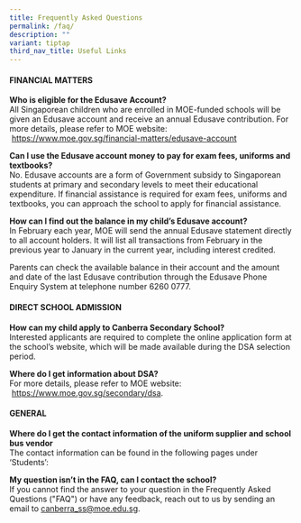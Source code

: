 ```yaml
---
title: Frequently Asked Questions
permalink: /faq/
description: ""
variant: tiptap
third_nav_title: Useful Links
---
```

<h4>FINANCIAL MATTERS</h4>
<p><strong>Who is eligible for the Edusave Account?<br></strong>All Singaporean children who are enrolled in MOE-funded schools will be given an Edusave account and receive an annual Edusave contribution. For more details, please refer to MOE website: &nbsp;<a href="https://www.moe.gov.sg/financial-matters/edusave-account" target="_blank" rel="noopener">https://www.moe.gov.sg/financial-matters/edusave-account</a></p>
<p><strong>Can I use the Edusave account money to pay for exam fees, uniforms and textbooks?<br></strong>No. Edusave accounts are a form of Government subsidy to Singaporean students at primary and secondary levels to meet their educational expenditure. If financial assistance is required for exam fees, uniforms and textbooks, you can approach the school to apply for financial assistance.</p>
<p><strong>How can I find out the balance in my child’s Edusave account?<br></strong>In February each year, MOE will send the annual Edusave statement directly to all account holders. It will list all transactions from February in the previous year to January in the current year, including interest credited.</p>
<p>Parents can check the available balance in their account and the amount and date of the last Edusave contribution through the Edusave Phone Enquiry System at telephone number 6260 0777.</p>
<h4>DIRECT SCHOOL ADMISSION</h4>
<p><strong>How can my child apply to Canberra Secondary School?<br></strong>Interested applicants are required to complete the online application form at the school’s website, which will be made available during the DSA selection period.</p>
<p><strong>Where do I get information about DSA?<br></strong>For more details, please refer to MOE website: &nbsp;<a href="https://www.moe.gov.sg/secondary/dsa" target="_blank" rel="noopener">https://www.moe.gov.sg/secondary/dsa</a>.</p>
<h4>GENERAL</h4>
<p><strong>Where do I get the contact information of the uniform supplier and school bus vendor<br></strong>The contact information can be found in the following pages under ‘Students’:<br></p>
<p><strong>My question isn’t in the FAQ, can I contact the school?<br></strong>If you cannot find the answer to your question in the Frequently Asked Questions ("FAQ") or have any feedback, reach out to us by sending an email to&nbsp;<a href="mailto:Canberra_ss@moe.edu.sg" target="">canberra_ss@moe.edu.sg</a>.</p>